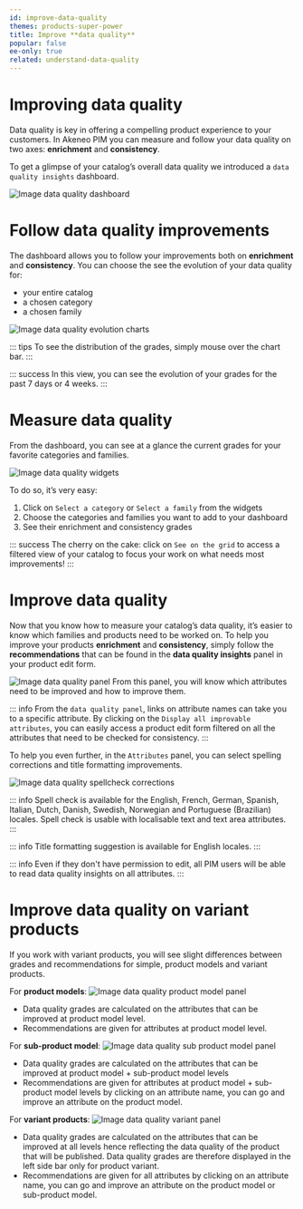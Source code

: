 ```yaml
---
id: improve-data-quality
themes: products-super-power
title: Improve **data quality**
popular: false
ee-only: true
related: understand-data-quality
---
```


# Improving data quality
Data quality is key in offering a compelling product experience to your customers.
In Akeneo PIM you can measure and follow your data quality on two axes: **enrichment** and **consistency**.

To get a glimpse of your catalog’s overall data quality we introduced a `data quality insights` dashboard.


![Image data quality dashboard](../img/data-quality-dashboard.png)

# Follow data quality improvements
The dashboard allows you to follow your improvements both on **enrichment** and **consistency**.
You can choose the see the evolution of your data quality for:
- your entire catalog
- a chosen category
- a chosen family

![Image data quality evolution charts](../img/data-quality-charts.png)


::: tips
To see the distribution of the grades, simply mouse over the chart bar.
:::

::: success
In this view, you can see the evolution of your grades for the past 7 days or 4 weeks.
:::


# Measure data quality

From the dashboard, you can see at a glance the current grades for your favorite categories and families.

![Image data quality widgets](../img/data-quality-widgets.png)

To do so, it’s very easy:
1. Click on `Select a category` or `Select a family` from the widgets
2. Choose the categories and families you want to add to your dashboard
3. See their enrichment and consistency grades

::: success
The cherry on the cake: click on `See on the grid` to access a filtered view of your catalog to focus your work on what needs most improvements!
:::


# Improve data quality
Now that you know how to measure your catalog’s data quality, it’s easier to know which families and products need to be worked on.
To help you improve your products **enrichment** and **consistency**, simply follow the **recommendations** that can be found in the **data quality insights** panel in your product edit form.

![Image data quality panel](../img/data-quality-panel.png)
From this panel, you will know which attributes need to be improved and how to improve them.

::: info
From the `data quality panel`, links on attribute names can take you to a specific attribute. By clicking on the `Display all improvable attributes`, you can easily access a product edit form filtered on all the attributes that need to be checked for consistency.
:::

To help you even further, in the `Attributes` panel, you can select spelling corrections and title formatting improvements.

![Image data quality spellcheck corrections](../img/data-quality-spelling.png)

::: info
Spell check is available for the English, French, German, Spanish, Italian, Dutch, Danish, Swedish, Norwegian and Portuguese (Brazilian) locales.
Spell check is usable with localisable text and text area attributes.
:::

::: info
Title formatting suggestion is available for English locales.
:::

::: info
Even if they don't have permission to edit, all PIM users will be able to read data quality insights on all attributes.
:::

# Improve data quality on variant products

If you work with variant products, you will see slight differences between grades and recommendations for simple, product models and variant products.

For **product models**:
![Image data quality product model panel](../img/data-quality-model-panel.png)
- Data quality grades are calculated on the attributes that can be improved at product model level.
- Recommendations are given for attributes at product model level.

For **sub-product model**:
![Image data quality sub product model panel](../img/data-quality-sub-model-panel.png)
- Data quality grades are calculated on the attributes that can be improved at product model + sub-product model levels
- Recommendations are given for attributes at product model + sub-product model levels by clicking on an attribute name, you can go and improve an attribute on the product model.

For **variant products**:
![Image data quality variant panel](../img/data-quality-variant-panel.png)
- Data quality grades are calculated on the attributes that can be improved at all levels hence reflecting the data quality of the product that will be published. Data quality grades are therefore displayed in the left side bar only for product variant.
- Recommendations are given for all attributes by clicking on an attribute name, you can go and improve an attribute on the product model or sub-product model.
